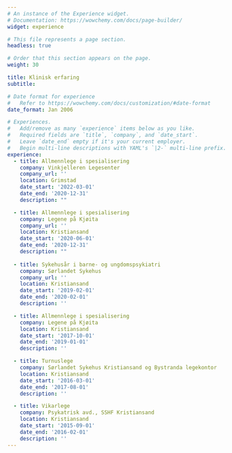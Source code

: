 ```yaml
---
# An instance of the Experience widget.
# Documentation: https://wowchemy.com/docs/page-builder/
widget: experience

# This file represents a page section.
headless: true

# Order that this section appears on the page.
weight: 30

title: Klinisk erfaring
subtitle:

# Date format for experience
#   Refer to https://wowchemy.com/docs/customization/#date-format
date_format: Jan 2006

# Experiences.
#   Add/remove as many `experience` items below as you like.
#   Required fields are `title`, `company`, and `date_start`.
#   Leave `date_end` empty if it's your current employer.
#   Begin multi-line descriptions with YAML's `|2-` multi-line prefix.
experience:
  - title: Allmennlege i spesialisering 
    company: Vinkjelleren Legesenter
    company_url: ''
    location: Grimstad
    date_start: '2022-03-01'
    date_end: '2020-12-31'
    description: ""

  - title: Allmennlege i spesialisering 
    company: Legene på Kjøita
    company_url: ''
    location: Kristiansand
    date_start: '2020-06-01'
    date_end: '2020-12-31'
    description: ""
        
  - title: Sykehusår i barne- og ungdomspsykiatri
    company: Sørlandet Sykehus
    company_url: ''
    location: Kristiansand
    date_start: '2019-02-01'
    date_end: '2020-02-01'
    description: '' 

  - title: Allmennlege i spesialisering
    company: Legene på Kjøita
    location: Kristiansand
    date_start: '2017-10-01'
    date_end: '2019-01-01'
    description: ''

  - title: Turnuslege
    company: Sørlandet Sykehus Kristiansand og Bystranda legekontor
    location: Kristiansand
    date_start: '2016-03-01'
    date_end: '2017-08-01'
    description: ''

  - title: Vikarlege
    company: Psykatrisk avd., SSHF Kristiansand
    location: Kristiansand
    date_start: '2015-09-01'
    date_end: '2016-02-01'
    description: ''
---
```


